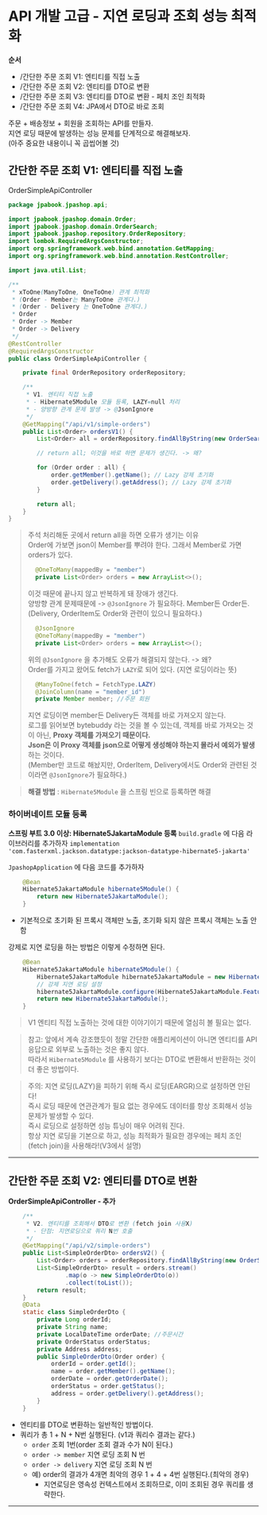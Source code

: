 # API 개발 고급 - 지연 로딩과 조회 성능 최적화

**순서**
- /간단한 주문 조회 V1: 엔티티를 직접 노출
- /간단한 주문 조회 V2: 엔티티를 DTO로 변환
- /간단한 주문 조회 V3: 엔티티를 DTO로 변환 - 페치 조인 최적화
- /간단한 주문 조회 V4: JPA에서 DTO로 바로 조회

주문 + 배송정보 + 회원을 조회하는 API를 만들자.  
지연 로딩 때문에 발생하는 성능 문제를 단계적으로 해결해보자.  
(아주 중요한 내용이니 꼭 곱씹어볼 것)  

## 간단한 주문 조회 V1: 엔티티를 직접 노출
OrderSimpleApiController
```java
package jpabook.jpashop.api;

import jpabook.jpashop.domain.Order;
import jpabook.jpashop.domain.OrderSearch;
import jpabook.jpashop.repository.OrderRepository;
import lombok.RequiredArgsConstructor;
import org.springframework.web.bind.annotation.GetMapping;
import org.springframework.web.bind.annotation.RestController;

import java.util.List;

/**
 * xToOne(ManyToOne, OneToOne) 관계 최적화
 * (Order - Member는 ManyToOne 관계다.)
 * (Order - Delivery 는 OneToOne 관계다.)
 * Order
 * Order -> Member
 * Order -> Delivery
 */
@RestController
@RequiredArgsConstructor
public class OrderSimpleApiController {

    private final OrderRepository orderRepository;

    /**
     * V1. 엔티티 직접 노출
     * - Hibernate5Module 모듈 등록, LAZY=null 처리
     * - 양방향 관계 문제 발생 -> @JsonIgnore
     */
    @GetMapping("/api/v1/simple-orders")
    public List<Order> ordersV1() {
        List<Order> all = orderRepository.findAllByString(new OrderSearch());

        // return all; 이것을 바로 하면 문제가 생긴다. -> 왜?

        for (Order order : all) {
            order.getMember().getName(); // Lazy 강제 초기화
            order.getDelivery().getAddress(); // Lazy 강제 초기화
        }

        return all;
    }
}
```

> 주석 처리해둔 곳에서 return all을 하면 오류가 생기는 이유   
> Order에 가보면 json이 Member를 뿌려야 한다. 그래서 Member로 가면 orders가 있다.  
> ```java 
>   @OneToMany(mappedBy = "member")
>   private List<Order> orders = new ArrayList<>();
> ```
> 이것 때문에 끝나지 않고 반복하게 돼 장애가 생긴다.  
> 양방향 관계 문제때문에 -> `@JsonIgnore` 가 필요하다. Member든 Order든. (Delivery, OrderItem도 Order와 관련이 있으니 필요하다.)  
> ```java
>   @JsonIgnore
>   @OneToMany(mappedBy = "member")
>   private List<Order> orders = new ArrayList<>();
> ```
> 위의 `@JsonIgnore` 을 추가해도 오류가 해결되지 않는다. -> 왜?  
> Order를 가지고 왔어도 fetch가 `LAZY`로 되어 있다. (지연 로딩이라는 뜻)  
> ```java
>   @ManyToOne(fetch = FetchType.LAZY)
>   @JoinColumn(name = "member_id")
>   private Member member; //주문 회원
> ```
> 지연 로딩이면 member든 Delivery든 객체를 바로 가져오지 않는다.  
> 로그를 읽어보면 bytebuddy 라는 것을 볼 수 있는데, 객체를 바로 가져오는 것이 아닌, **Proxy 객체를 가져오기 때문이다.**  
> **Json은 이 Proxy 객체를 json으로 어떻게 생성해야 하는지 몰라서 예외가 발생**하는 것이다.  
> (Member만 코드로 해놨지만, OrderItem, Delivery에서도 Order와 관련된 것이라면 `@JsonIgnore`가 필요하다.)

> **해결 방법** : `Hibernate5Module` 을 스프링 빈으로 등록하면 해결


### 하이버네이트 모듈 등록
**스프링 부트 3.0 이상: Hibernate5JakartaModule 등록**
`build.gradle` 에 다음 라이브러리를 추가하자
`implementation 'com.fasterxml.jackson.datatype:jackson-datatype-hibernate5-jakarta'`

`JpashopApplication` 에 다음 코드를 추가하자
```java
    @Bean
    Hibernate5JakartaModule hibernate5Module() {
        return new Hibernate5JakartaModule();
    }
```
- 기본적으로 초기화 된 프록시 객체만 노출, 초기화 되지 않은 프록시 객체는 노출 안함

강제로 지연 로딩을 하는 방법은 이렇게 수정하면 된다.
```java
    @Bean
    Hibernate5JakartaModule hibernate5Module() {
        Hibernate5JakartaModule hibernate5JakartaModule = new Hibernate5JakartaModule();
        // 강제 지연 로딩 설정
        hibernate5JakartaModule.configure(Hibernate5JakartaModule.Feature.FORCE_LAZY_LOADING, true);
        return new Hibernate5JakartaModule();
    }
```

> V1 엔티티 직접 노출하는 것에 대한 이야기이기 때문에 열심히 볼 필요는 없다.

> 참고: 앞에서 계속 강조했듯이 정말 간단한 애플리케이션이 아니면 엔티티를 API 응답으로 외부로 노출하는 것은 좋지 않다.  
> 따라서 `Hibernate5Module` 를 사용하기 보다는 DTO로 변환해서 반환하는 것이 더 좋은 방법이다.

> 주의: 지연 로딩(LAZY)을 피하기 위해 즉시 로딩(EARGR)으로 설정하면 안된다!  
> 즉시 로딩 때문에 연관관계가 필요 없는 경우에도 데이터를 항상 조회해서 성능 문제가 발생할 수 있다.  
> 즉시 로딩으로 설정하면 성능 튜닝이 매우 어려워 진다.  
> 항상 지연 로딩을 기본으로 하고, 성능 최적화가 필요한 경우에는 페치 조인(fetch join)을 사용해라!(V3에서 설명)

---
## 간단한 주문 조회 V2: 엔티티를 DTO로 변환
**OrderSimpleApiController - 추가**
```java
    /**
     * V2. 엔티티를 조회해서 DTO로 변환 (fetch join 사용X)
     * - 단점: 지연로딩으로 쿼리 N번 호출
     */
    @GetMapping("/api/v2/simple-orders")
    public List<SimpleOrderDto> ordersV2() {
        List<Order> orders = orderRepository.findAllByString(new OrderSearch());
        List<SimpleOrderDto> result = orders.stream()
                .map(o -> new SimpleOrderDto(o))
                .collect(toList());
        return result;
    }
    @Data
    static class SimpleOrderDto {
        private Long orderId;
        private String name;
        private LocalDateTime orderDate; //주문시간
        private OrderStatus orderStatus;
        private Address address;
        public SimpleOrderDto(Order order) {
            orderId = order.getId();
            name = order.getMember().getName();
            orderDate = order.getOrderDate();
            orderStatus = order.getStatus();
            address = order.getDelivery().getAddress();
        }
    }
```

- 엔티티를 DTO로 변환하는 일반적인 방법이다.
- 쿼리가 총 1 + N + N번 실행된다. (v1과 쿼리수 결과는 같다.)
  - `order` 조회 1번(order 조회 결과 수가 N이 된다.)
  - `order -> member` 지연 로딩 조회 N 번
  - `order -> delivery` 지연 로딩 조회 N 번
  - 예) order의 결과가 4개면 최악의 경우 1 + 4 + 4번 실행된다.(최악의 경우)
    - 지연로딩은 영속성 컨텍스트에서 조회하므로, 이미 조회된 경우 쿼리를 생략한다.
---
